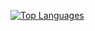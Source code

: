 [![Top Languages](https://github-readme-stats.vercel.app/api/top-langs/?username=wzerp&theme=github_dark)](https://github.com/anuraghazra/github-readme-stats)
<!--
**wzerp/wzerp** is a ✨ _special_ ✨ repository because its `README.md` (this file) appears on your GitHub profile.

Here are some ideas to get you started:

- 🔭 I’m currently working on ...
- 🌱 I’m currently learning ...
- 👯 I’m looking to collaborate on ...
- 🤔 I’m looking for help with ...
- 💬 Ask me about ...
- 📫 How to reach me: ...
- 😄 Pronouns: ...
- ⚡ Fun fact: ...
-->
